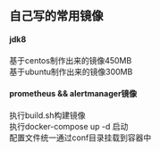 ## 自己写的常用镜像

#### jdk8
基于centos制作出来的镜像450MB  
基于ubuntu制作出来的镜像300MB

#### prometheus && alertmanager镜像
执行build.sh构建镜像  
执行docker-compose up -d 启动  
配置文件统一通过conf目录挂载到容器中  